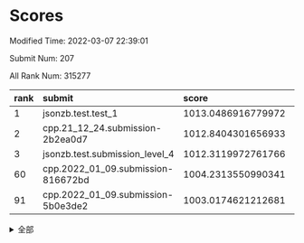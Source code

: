 # Scores

Modified Time: 2022-03-07 22:39:01

Submit Num: 207

All Rank Num: 315277

| rank |               submit               |       score        |       sigma        | pk_num |
| :--- | :--------------------------------- | :----------------- | :----------------- | :----- |
| 1    | jsonzb.test.test_1                 | 1013.0486916779972 | 0.8142675075830051 | 6092   |
| 2    | cpp.21_12_24.submission-2b2ea0d7   | 1012.8404301656933 | 0.8067365526417412 | 6093   |
| 3    | jsonzb.test.submission_level_4     | 1012.3119972761766 | 0.8089328817525984 | 6088   |
| 60   | cpp.2022_01_09.submission-816672bd | 1004.2313550990341 | 0.7207983516839992 | 6091   |
| 91   | cpp.2022_01_09.submission-5b0e3de2 | 1003.0174621212681 | 0.7038682223867435 | 6094   |


<details>
<summary>全部</summary>

| rank |                 submit                 |       score        |       sigma        | pk_num |
| :--- | :------------------------------------- | :----------------- | :----------------- | :----- |
| 1    | jsonzb.test.test_1                     | 1013.0486916779972 | 0.8142675075830051 | 6092   |
| 2    | cpp.21_12_24.submission-2b2ea0d7       | 1012.8404301656933 | 0.8067365526417412 | 6093   |
| 3    | jsonzb.test.submission_level_4         | 1012.3119972761766 | 0.8089328817525984 | 6088   |
| 4    | gobigger.level_3.submission_level_3_38 | 1011.258797347731  | 0.7828452121616468 | 6091   |
| 5    | gobigger.level_3.submission_level_3_42 | 1011.1957832324798 | 0.8017236186268487 | 6091   |
| 6    | gobigger.level_3.submission_level_3_11 | 1011.055750233436  | 0.7877205111968008 | 6089   |
| 7    | gobigger.level_3.submission_level_3_44 | 1010.9961153976122 | 0.756683472817188  | 6096   |
| 8    | gobigger.level_3.submission_level_3_36 | 1010.9896363132053 | 0.7710829345002841 | 6095   |
| 9    | gobigger.level_3.submission_level_3_39 | 1010.7043815026523 | 0.7659962224879223 | 6093   |
| 10   | gobigger.level_3.submission_level_3_31 | 1010.704248677471  | 0.7828862508046756 | 6091   |
| 11   | gobigger.level_3.submission_level_3_19 | 1010.6955675159353 | 0.7536500758646347 | 6094   |
| 12   | gobigger.level_3.submission_level_3_17 | 1010.68403810891   | 0.772772177281073  | 6091   |
| 13   | gobigger.level_3.submission_level_3_46 | 1010.6618448454319 | 0.7575347533262378 | 6087   |
| 14   | gobigger.level_3.submission_level_3_10 | 1010.5796246659    | 0.7667306894644492 | 6084   |
| 15   | gobigger.level_3.submission_level_3_6  | 1010.475399247     | 0.7595244151728371 | 6088   |
| 16   | gobigger.level_3.submission_level_3_43 | 1010.4335129112658 | 0.7736001521064344 | 6097   |
| 17   | gobigger.level_3.submission_level_3_22 | 1010.3809352292415 | 0.7529263348302114 | 6098   |
| 18   | gobigger.level_3.submission_level_3_33 | 1010.3257739504061 | 0.7277869256109895 | 6089   |
| 19   | gobigger.level_3.submission_level_3_30 | 1010.2639440564636 | 0.748114063887281  | 6091   |
| 20   | gobigger.level_3.submission_level_3_14 | 1010.2525590107954 | 0.7657746922987724 | 6093   |
| 21   | gobigger.level_3.submission_level_3_26 | 1010.2396075779718 | 0.7547737557190786 | 6091   |
| 22   | gobigger.level_3.submission_level_3_23 | 1010.1839604503085 | 0.7443466013404334 | 6094   |
| 23   | gobigger.level_3.submission_level_3_2  | 1010.1660894107812 | 0.7647579107317267 | 6094   |
| 24   | gobigger.level_3.submission_level_3_49 | 1010.1637083491452 | 0.7441627134313171 | 6095   |
| 25   | gobigger.level_3.submission_level_3_13 | 1010.1137291179906 | 0.751726974307674  | 6092   |
| 26   | gobigger.level_3.submission_level_3_4  | 1010.0895741754775 | 0.7809019073916958 | 6092   |
| 27   | gobigger.level_3.submission_level_3_16 | 1009.9693987056089 | 0.7543073571824964 | 6097   |
| 28   | gobigger.level_3.submission_level_3_24 | 1009.9684035893373 | 0.7691499260617272 | 6096   |
| 29   | gobigger.level_3.submission_level_3_21 | 1009.9452486382122 | 0.7640412979958088 | 6089   |
| 30   | gobigger.level_3.submission_level_3_7  | 1009.9329644700191 | 0.7722230340419688 | 6090   |
| 31   | gobigger.level_3.submission_level_3_48 | 1009.7087028432782 | 0.7656849270073461 | 6092   |
| 32   | gobigger.level_3.submission_level_3_40 | 1009.648797695915  | 0.7358543175511404 | 6094   |
| 33   | gobigger.level_3.submission_level_3_5  | 1009.5703531733283 | 0.7550419541270693 | 6094   |
| 34   | gobigger.level_3.submission_level_3_34 | 1009.3982078668638 | 0.7563908502731747 | 6094   |
| 35   | gobigger.level_3.submission_level_3_27 | 1009.3168054203765 | 0.7507344217230708 | 6091   |
| 36   | gobigger.level_3.submission_level_3_3  | 1009.297248002537  | 0.7462341812631369 | 6087   |
| 37   | gobigger.level_3.submission_level_3_1  | 1009.2755628542964 | 0.745734663913277  | 6091   |
| 38   | gobigger.level_3.submission_level_3_18 | 1009.2467035458079 | 0.7563846865542241 | 6090   |
| 39   | gobigger.level_3.submission_level_3_41 | 1009.2235660145941 | 0.7627828461763112 | 6092   |
| 40   | gobigger.level_3.submission_level_3_28 | 1009.1618021409142 | 0.7500144462782182 | 6092   |
| 41   | gobigger.level_3.submission_level_3_9  | 1009.1379855277884 | 0.7741876617275334 | 6091   |
| 42   | gobigger.level_3.submission_level_3_8  | 1009.1220812586628 | 0.7538059336462425 | 6094   |
| 43   | gobigger.level_3.submission_level_3_32 | 1009.0501405607754 | 0.7438294989974377 | 6088   |
| 44   | gobigger.level_3.submission_level_3_47 | 1008.9854176086634 | 0.783147449088838  | 6093   |
| 45   | gobigger.level_3.submission_level_3_20 | 1008.9755747954138 | 0.7666539837636621 | 6090   |
| 46   | gobigger.level_3.submission_level_3_15 | 1008.963516129287  | 0.7689541778953894 | 6092   |
| 47   | gobigger.level_3.submission_level_3_12 | 1008.9526286346099 | 0.7630555164309274 | 6093   |
| 48   | gobigger.level_3.submission_level_3_29 | 1008.9245188773552 | 0.7392010360065029 | 6091   |
| 49   | gobigger.level_3.submission_level_3_35 | 1008.9051225337346 | 0.7406559324738411 | 6088   |
| 50   | gobigger.level_3.submission_level_3_0  | 1008.892460577559  | 0.7490077411683604 | 6092   |
| 51   | gobigger.level_3.submission_level_3_37 | 1008.8879063818595 | 0.7561181951257682 | 6094   |
| 52   | gobigger.level_3.submission_level_3_25 | 1008.2788358911007 | 0.7361225320326835 | 6088   |
| 53   | gobigger.level_3.submission_level_3_45 | 1007.9561747477798 | 0.756085224822712  | 6088   |
| 54   | gobigger.level_1.submission_level_1_32 | 1005.2642288655726 | 0.7189021482233359 | 6090   |
| 55   | gobigger.level_1.submission_level_1_39 | 1005.0342854706472 | 0.7280880789016619 | 6095   |
| 56   | gobigger.level_1.submission_level_1_44 | 1004.6062937505171 | 0.7137704509549684 | 6095   |
| 57   | gobigger.level_1.submission_level_1_36 | 1004.3659963971144 | 0.718836266986489  | 6089   |
| 58   | gobigger.level_1.submission_level_1_10 | 1004.3281688245648 | 0.7186717654978816 | 6094   |
| 59   | gobigger.level_1.submission_level_1_12 | 1004.2524016573427 | 0.7143506020476865 | 6093   |
| 60   | cpp.2022_01_09.submission-816672bd     | 1004.2313550990341 | 0.7207983516839992 | 6091   |
| 61   | gobigger.level_1.submission_level_1_26 | 1004.1042026091533 | 0.7190233552829571 | 6092   |
| 62   | gobigger.level_1.submission_level_1_31 | 1004.0673249699171 | 0.7219196142110916 | 6089   |
| 63   | gobigger.level_1.submission_level_1_34 | 1004.0362436420111 | 0.7073213359170387 | 6091   |
| 64   | gobigger.level_1.submission_level_1_46 | 1003.9759272166178 | 0.7305593641965364 | 6095   |
| 65   | gobigger.level_1.submission_level_1_45 | 1003.8709770795125 | 0.715915512148001  | 6097   |
| 66   | gobigger.level_1.submission_level_1_3  | 1003.8076422266697 | 0.7190103882314641 | 6094   |
| 67   | gobigger.level_1.submission_level_1_18 | 1003.7889802757769 | 0.7080982784634159 | 6091   |
| 68   | gobigger.level_1.submission_level_1_4  | 1003.7860966492825 | 0.7210296586981704 | 6090   |
| 69   | gobigger.level_1.submission_level_1_14 | 1003.7820268620432 | 0.7196914903226652 | 6094   |
| 70   | gobigger.level_1.submission_level_1_38 | 1003.7387739587745 | 0.7268855604185718 | 6089   |
| 71   | gobigger.level_1.submission_level_1_42 | 1003.6983505777629 | 0.7129627260036895 | 6090   |
| 72   | gobigger.level_1.submission_level_1_5  | 1003.6967198420253 | 0.7243020638308847 | 6092   |
| 73   | gobigger.level_1.submission_level_1_1  | 1003.6905928168471 | 0.7215625705751183 | 6094   |
| 74   | gobigger.level_1.submission_level_1_40 | 1003.6773617080639 | 0.7146125945104105 | 6099   |
| 75   | gobigger.level_1.submission_level_1_47 | 1003.611696065897  | 0.7147166764280277 | 6092   |
| 76   | gobigger.level_1.submission_level_1_21 | 1003.5903745651796 | 0.7152957795953765 | 6092   |
| 77   | gobigger.level_1.submission_level_1_8  | 1003.5281192903389 | 0.7155386710724045 | 6094   |
| 78   | gobigger.level_1.submission_level_1_22 | 1003.504699613992  | 0.7175655583358922 | 6091   |
| 79   | gobigger.level_1.submission_level_1_13 | 1003.4901245563011 | 0.7144679875386339 | 6092   |
| 80   | gobigger.level_1.submission_level_1_37 | 1003.4440289454305 | 0.7077485188688634 | 6094   |
| 81   | gobigger.level_1.submission_level_1_29 | 1003.4138280431644 | 0.7237392220122689 | 6091   |
| 82   | gobigger.level_1.submission_level_1_17 | 1003.3495640369556 | 0.7208476970824713 | 6090   |
| 83   | gobigger.level_1.submission_level_1_27 | 1003.271716533665  | 0.7153743985808914 | 6096   |
| 84   | gobigger.level_1.submission_level_1_0  | 1003.2054254582067 | 0.7116955580935478 | 6088   |
| 85   | gobigger.level_1.submission_level_1_49 | 1003.1380774494904 | 0.7165924783809053 | 6091   |
| 86   | gobigger.level_1.submission_level_1_19 | 1003.0962142003331 | 0.7184268446873985 | 6094   |
| 87   | gobigger.level_1.submission_level_1_25 | 1003.0951140590038 | 0.7140329427203211 | 6092   |
| 88   | gobigger.level_1.submission_level_1_33 | 1003.0737029823    | 0.7154320248171054 | 6090   |
| 89   | gobigger.level_1.submission_level_1_20 | 1003.0581467526872 | 0.7147734313732552 | 6092   |
| 90   | gobigger.level_1.submission_level_1_30 | 1003.0578267213008 | 0.7201539588863656 | 6095   |
| 91   | cpp.2022_01_09.submission-5b0e3de2     | 1003.0174621212681 | 0.7038682223867435 | 6094   |
| 92   | gobigger.level_1.submission_level_1_24 | 1002.956636004931  | 0.7102909633073553 | 6087   |
| 93   | gobigger.level_1.submission_level_1_11 | 1002.9366773374661 | 0.7139795682690631 | 6085   |
| 94   | gobigger.level_1.submission_level_1_41 | 1002.9093488990242 | 0.7142545348316081 | 6090   |
| 95   | gobigger.level_1.submission_level_1_23 | 1002.8928668790745 | 0.7249437092606544 | 6094   |
| 96   | gobigger.level_1.submission_level_1_9  | 1002.852692334158  | 0.7062067069015838 | 6091   |
| 97   | gobigger.level_1.submission_level_1_7  | 1002.7843694686104 | 0.7135406936078399 | 6090   |
| 98   | gobigger.level_1.submission_level_1_48 | 1002.4988192628184 | 0.7143253604696406 | 6093   |
| 99   | gobigger.level_1.submission_level_1_2  | 1002.3829248003377 | 0.715445840628517  | 6084   |
| 100  | gobigger.level_1.submission_level_1_43 | 1002.370624383071  | 0.7162683340030593 | 6096   |
| 101  | gobigger.level_1.submission_level_1_28 | 1002.1965655657448 | 0.7145566004522297 | 6095   |
| 102  | gobigger.level_1.submission_level_1_35 | 1002.0741117855068 | 0.7109592357651803 | 6091   |
| 103  | gobigger.level_1.submission_level_1_15 | 1001.9165143476699 | 0.7093638743266713 | 6096   |
| 104  | gobigger.level_1.submission_level_1_6  | 1001.8059182663769 | 0.7089928492502839 | 6089   |
| 105  | gobigger.level_1.submission_level_1_16 | 1001.3878425312504 | 0.7178780508830772 | 6094   |
| 106  | gobigger.random.submission_random_8    | 998.0753204297881  | 0.7155617980970049 | 6097   |
| 107  | gobigger.random.submission_random_33   | 997.3886837472946  | 0.7038934793469551 | 6090   |
| 108  | gobigger.random.submission_random_0    | 997.3456384318181  | 0.6958972304323872 | 6093   |
| 109  | gobigger.random.submission_random_18   | 997.153241544651   | 0.696380565045189  | 6095   |
| 110  | gobigger.random.submission_random_9    | 997.0075435426781  | 0.7085257402697651 | 6092   |
| 111  | gobigger.random.submission_random_16   | 996.9436174949792  | 0.7184362713720576 | 6092   |
| 112  | gobigger.random.submission_random_17   | 996.8986932260689  | 0.7063505762886048 | 6096   |
| 113  | gobigger.random.submission_random_42   | 996.8231173153966  | 0.696565338532189  | 6092   |
| 114  | gobigger.random.submission_random_32   | 996.803980918458   | 0.6961526632866679 | 6091   |
| 115  | gobigger.random.submission_random_26   | 996.7531039082155  | 0.7037176928662146 | 6092   |
| 116  | gobigger.random.submission_random_7    | 996.7421910282592  | 0.7213257654688355 | 6093   |
| 117  | gobigger.random.submission_random_30   | 996.6439471096727  | 0.7059626762473938 | 6094   |
| 118  | gobigger.random.submission_random_36   | 996.6107656853196  | 0.6933685033987899 | 6087   |
| 119  | gobigger.random.submission_random_40   | 996.5275830818184  | 0.7312538600660632 | 6091   |
| 120  | gobigger.random.submission_random_22   | 996.5162167960056  | 0.7153835113306736 | 6092   |
| 121  | gobigger.random.submission_random_41   | 996.3347656978908  | 0.7108695509698608 | 6094   |
| 122  | gobigger.random.submission_random_20   | 996.3148773278385  | 0.7069717012842837 | 6095   |
| 123  | gobigger.random.submission_random_23   | 996.2616829287117  | 0.7172087699918135 | 6094   |
| 124  | gobigger.random.submission_random_5    | 996.2586485250159  | 0.7059464366142432 | 6093   |
| 125  | gobigger.random.submission_random_13   | 996.2451729497158  | 0.7044802434644004 | 6093   |
| 126  | gobigger.random.submission_random_6    | 996.2382185678307  | 0.7133964914510977 | 6091   |
| 127  | gobigger.random.submission_random_48   | 996.200285270574   | 0.7027037461791418 | 6096   |
| 128  | gobigger.random.submission_random_49   | 996.197884435914   | 0.7069580937003521 | 6093   |
| 129  | gobigger.random.submission_random_29   | 996.1498347320874  | 0.7060976197378885 | 6094   |
| 130  | gobigger.random.submission_random_44   | 996.143265678411   | 0.7114894806331158 | 6089   |
| 131  | gobigger.random.submission_random_1    | 996.1135410763941  | 0.7029761324903401 | 6093   |
| 132  | gobigger.random.submission_random_28   | 996.077228562391   | 0.7039635988890487 | 6092   |
| 133  | gobigger.random.submission_random_31   | 996.0323864678821  | 0.6998169544538237 | 6096   |
| 134  | gobigger.random.submission_random_11   | 995.9988839057316  | 0.7196588556407743 | 6096   |
| 135  | gobigger.random.submission_random_43   | 995.9630448640489  | 0.7046714957392195 | 6090   |
| 136  | gobigger.random.submission_random_45   | 995.8541673355929  | 0.7052036636420054 | 6086   |
| 137  | gobigger.random.submission_random_34   | 995.8430788793714  | 0.7001698081097677 | 6086   |
| 138  | gobigger.random.submission_random_38   | 995.7691491261326  | 0.7100158722896783 | 6092   |
| 139  | gobigger.random.submission_random_3    | 995.7259660641558  | 0.715133936950032  | 6091   |
| 140  | gobigger.random.submission_random_25   | 995.7161308878151  | 0.7056259443683188 | 6092   |
| 141  | gobigger.random.submission_random_10   | 995.6684913313904  | 0.7120419916688168 | 6095   |
| 142  | gobigger.random.submission_random_37   | 995.6563156455878  | 0.7084864906505836 | 6093   |
| 143  | gobigger.random.submission_random_46   | 995.6263943191748  | 0.7118101430023984 | 6094   |
| 144  | gobigger.random.submission_random_21   | 995.5562434825467  | 0.7035777658037619 | 6092   |
| 145  | gobigger.random.submission_random_14   | 995.5555097652793  | 0.7058852820894652 | 6090   |
| 146  | gobigger.random.submission_random_27   | 995.4922463384354  | 0.7149278797781213 | 6094   |
| 147  | gobigger.random.submission_random_47   | 995.4127487799598  | 0.7107983264465738 | 6093   |
| 148  | gobigger.random.submission_random_15   | 995.2150542099417  | 0.7143834879083346 | 6091   |
| 149  | gobigger.random.submission_random_24   | 995.1750239424046  | 0.7214358565927054 | 6091   |
| 150  | gobigger.random.submission_random_12   | 995.082556471261   | 0.7090153719853132 | 6092   |
| 151  | gobigger.random.submission_random_39   | 994.9223400459449  | 0.7187065032586335 | 6096   |
| 152  | gobigger.random.submission_random_4    | 994.9191493701626  | 0.7009967157318014 | 6095   |
| 153  | gobigger.random.submission_random_35   | 994.5119990845471  | 0.710635655285181  | 6094   |
| 154  | gobigger.random.submission_random_2    | 994.3799058126796  | 0.7043996596255497 | 6089   |
| 155  | gobigger.random.submission_random_19   | 994.2895281824336  | 0.7177423779556577 | 6083   |
| 156  | gobigger.level_2.submission_level_2_7  | 994.233233324667   | 0.7379471507430104 | 6091   |
| 157  | gobigger.level_2.submission_level_2_28 | 994.0491311666049  | 0.7483957476970792 | 6101   |
| 158  | gobigger.level_2.submission_level_2_48 | 994.0008867684757  | 0.7374569965089028 | 6092   |
| 159  | gobigger.level_2.submission_level_2_32 | 993.7443557493766  | 0.7475754525997773 | 6094   |
| 160  | gobigger.level_2.submission_level_2_43 | 993.6407565734355  | 0.7204426572848064 | 6094   |
| 161  | gobigger.level_2.submission_level_2_25 | 993.6066472609739  | 0.7294590778384222 | 6094   |
| 162  | gobigger.level_2.submission_level_2_34 | 993.4017811202388  | 0.7375497520704815 | 6095   |
| 163  | gobigger.level_2.submission_level_2_15 | 993.1664108852993  | 0.7433977668292853 | 6096   |
| 164  | gobigger.level_2.submission_level_2_33 | 993.0128542080491  | 0.7370967360606985 | 6092   |
| 165  | gobigger.level_2.submission_level_2_21 | 992.9806004959552  | 0.7332797058063256 | 6093   |
| 166  | gobigger.level_2.submission_level_2_3  | 992.9352869981632  | 0.7419780548176236 | 6094   |
| 167  | gobigger.level_2.submission_level_2_39 | 992.8527576302272  | 0.7353693732245281 | 6096   |
| 168  | gobigger.level_2.submission_level_2_36 | 992.8505309148011  | 0.7585137534902144 | 6094   |
| 169  | gobigger.level_2.submission_level_2_5  | 992.7789902629739  | 0.7326213728725904 | 6093   |
| 170  | gobigger.level_2.submission_level_2_42 | 992.6815918145022  | 0.7327650052449481 | 6091   |
| 171  | gobigger.level_2.submission_level_2_38 | 992.6195495883811  | 0.7389386461617111 | 6090   |
| 172  | gobigger.level_2.submission_level_2_2  | 992.601267612864   | 0.7335836475728701 | 6094   |
| 173  | gobigger.level_2.submission_level_2_18 | 992.5397307699332  | 0.7415109150842207 | 6095   |
| 174  | gobigger.level_2.submission_level_2_19 | 992.4981906972043  | 0.7414534102637071 | 6094   |
| 175  | gobigger.level_2.submission_level_2_30 | 992.4705180977284  | 0.7376380346647706 | 6096   |
| 176  | gobigger.level_2.submission_level_2_12 | 992.3491016170152  | 0.7543206195070813 | 6090   |
| 177  | gobigger.level_2.submission_level_2_49 | 992.3416578076132  | 0.7362450870652696 | 6095   |
| 178  | gobigger.level_2.submission_level_2_27 | 992.3163462903432  | 0.7397612838671319 | 6090   |
| 179  | gobigger.level_2.submission_level_2_8  | 992.2409270252368  | 0.7396499227162173 | 6091   |
| 180  | gobigger.level_2.submission_level_2_4  | 992.222999219601   | 0.7614660430041237 | 6090   |
| 181  | gobigger.level_2.submission_level_2_16 | 992.1450020224574  | 0.7531163923441987 | 6096   |
| 182  | gobigger.level_2.submission_level_2_23 | 992.0799108817969  | 0.7384499431338666 | 6092   |
| 183  | gobigger.level_2.submission_level_2_11 | 992.0691016682637  | 0.7359788052622735 | 6095   |
| 184  | gobigger.level_2.submission_level_2_13 | 992.0272695812745  | 0.7527381494133043 | 6089   |
| 185  | gobigger.level_2.submission_level_2_47 | 991.9369222987548  | 0.7403761739387975 | 6094   |
| 186  | gobigger.level_2.submission_level_2_0  | 991.8623607242703  | 0.7393414451766986 | 6089   |
| 187  | gobigger.level_2.submission_level_2_17 | 991.8418343830643  | 0.7591599372685536 | 6096   |
| 188  | gobigger.level_2.submission_level_2_14 | 991.7576640257988  | 0.7429448690736007 | 6094   |
| 189  | gobigger.level_2.submission_level_2_41 | 991.6462681029299  | 0.7485639933950731 | 6093   |
| 190  | gobigger.level_2.submission_level_2_45 | 991.527350110492   | 0.735059707025638  | 6091   |
| 191  | gobigger.level_2.submission_level_2_10 | 991.5231150118648  | 0.7481237951025869 | 6096   |
| 192  | gobigger.level_2.submission_level_2_9  | 991.486645082494   | 0.7615696138878049 | 6097   |
| 193  | gobigger.level_2.submission_level_2_22 | 991.4257271401694  | 0.7573744622545692 | 6093   |
| 194  | gobigger.level_2.submission_level_2_37 | 991.2197923563721  | 0.7419027430705    | 6097   |
| 195  | gobigger.level_2.submission_level_2_44 | 991.047774893211   | 0.7575197262191767 | 6094   |
| 196  | gobigger.level_2.submission_level_2_29 | 990.9592664826217  | 0.7669740710939554 | 6095   |
| 197  | gobigger.level_2.submission_level_2_46 | 990.9337593638758  | 0.7400817036882945 | 6088   |
| 198  | gobigger.level_2.submission_level_2_26 | 990.8822712145063  | 0.7578811110042925 | 6093   |
| 199  | gobigger.level_2.submission_level_2_24 | 990.8148955148146  | 0.757574036476346  | 6092   |
| 200  | gobigger.level_2.submission_level_2_31 | 990.7695248171121  | 0.7612546024263507 | 6093   |
| 201  | gobigger.level_2.submission_level_2_1  | 990.7302237860283  | 0.7543871531694821 | 6094   |
| 202  | gobigger.level_2.submission_level_2_6  | 990.4438422158368  | 0.7799548980879446 | 6092   |
| 203  | gobigger.level_2.submission_level_2_35 | 990.404741307906   | 0.7522533891128297 | 6093   |
| 204  | gobigger.level_2.submission_level_2_40 | 990.1705065124205  | 0.7543768336782884 | 6088   |
| 205  | gobigger.level_2.submission_level_2_20 | 990.0785895327851  | 0.7714995861811602 | 6098   |
| 206  | gobigger.none.submission_none_1        | 978.8031429826164  | 1.2680651973533703 | 6093   |
| 207  | gobigger.none.submission_none_0        | 976.5897996250491  | 1.4526671081199292 | 6089   |

</details>